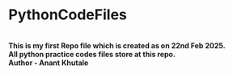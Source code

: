 # PythonCodeFiles
<br>
<b>
This is my first Repo file which is created as on 22nd Feb 2025.
<br>
<b>
All python practice codes files store at this repo.
<br>
<b>
Author - Anant Khutale
